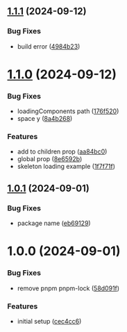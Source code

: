 ## [1.1.1](https://github.com/woywro/next-loading-box/compare/v1.1.0...v1.1.1) (2024-09-12)


### Bug Fixes

* build error ([4984b23](https://github.com/woywro/next-loading-box/commit/4984b23623a891a76a776759b87c354d7309be48))

# [1.1.0](https://github.com/woywro/next-loading-box/compare/v1.0.1...v1.1.0) (2024-09-12)


### Bug Fixes

* loadingComponents path ([176f520](https://github.com/woywro/next-loading-box/commit/176f520d38a9b6d94c9a29f4648249e7f44736b4))
* space y ([8a4b268](https://github.com/woywro/next-loading-box/commit/8a4b268eef9457966ffad9cb1a9e38534951de9b))


### Features

* add to children prop ([aa84bc0](https://github.com/woywro/next-loading-box/commit/aa84bc00e4954ff3aeee36429550b73415a16d1f))
* global prop ([8e6592b](https://github.com/woywro/next-loading-box/commit/8e6592b64e8d021c04437c3403318f5f215ba1d1))
* skeleton loading example ([1f7f71f](https://github.com/woywro/next-loading-box/commit/1f7f71ff1da4d6523aa52054cd9f7b09eac41442))

## [1.0.1](https://github.com/woywro/next-loading-box/compare/v1.0.0...v1.0.1) (2024-09-01)


### Bug Fixes

* package name ([eb69129](https://github.com/woywro/next-loading-box/commit/eb69129fa8ff777f602b4d5cc4d105ea14eabcee))

# 1.0.0 (2024-09-01)


### Bug Fixes

* remove pnpm pnpm-lock ([58d091f](https://github.com/woywro/next-loading-box/commit/58d091fa4b4526679a5fcca3f70e237da70d94ec))


### Features

* initial setup ([cec4cc6](https://github.com/woywro/next-loading-box/commit/cec4cc623467305d0a8dd11b24cb3ec5ac77a89b))
